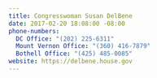 ```yaml
---
title: Congresswoman Susan DelBene
date: 2017-02-20 18:08:00 -08:00
phone-numbers:
  DC Office: "(202) 225-6311"
  Mount Vernon Office: "(360) 416-7879"
  Bothell Office: "(425) 485-0085"
website: https://delbene.house.gov
---
```


